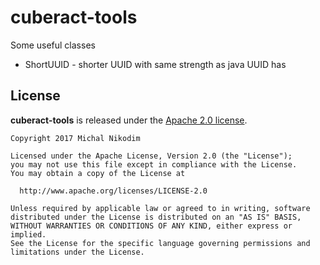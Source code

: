 # cuberact-tools

Some useful classes

- ShortUUID - shorter UUID with same strength as java UUID has


## License

__cuberact-tools__ is released under the [Apache 2.0 license](LICENSE).

```
Copyright 2017 Michal Nikodim

Licensed under the Apache License, Version 2.0 (the "License");
you may not use this file except in compliance with the License.
You may obtain a copy of the License at

  http://www.apache.org/licenses/LICENSE-2.0

Unless required by applicable law or agreed to in writing, software
distributed under the License is distributed on an "AS IS" BASIS,
WITHOUT WARRANTIES OR CONDITIONS OF ANY KIND, either express or implied.
See the License for the specific language governing permissions and
limitations under the License.
```
